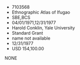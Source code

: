 * 7103568
* Ethnographic Atlas of Ifugao
* SBE,BCS
* 04/01/1971,12/31/1977
* Harold Conklin, Yale University
* Standard Grant
*   name not available
* 12/31/1977
* USD 154,100.00

NONE